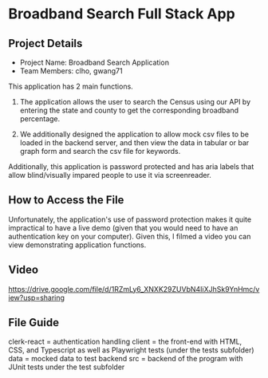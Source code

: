 # Broadband Search Full Stack App

## Project Details

- Project Name: Broadband Search Application
- Team Members: clho, gwang71

This application has 2 main functions. 

1. The application allows the user to search the Census using our API by entering the state and county to get the
corresponding broadband percentage. 

2. We additionally designed the application to allow mock csv files to be loaded in the backend server, and then view the data in tabular or bar graph form and search the csv file for keywords.

Additionally, this application is password protected and has aria labels that allow blind/visually impared people to use it via screenreader. 


## How to Access the File

Unfortunately, the application's use of password protection makes it quite impractical to have a live demo (given that you would need to have an authentication key on your computer). Given this, I filmed a video you can view demonstrating application functions. 


## Video 
https://drive.google.com/file/d/1RZmLy6_XNXK29ZUVbN4IiXJhSk9YnHmc/view?usp=sharing


## File Guide

clerk-react = authentication handling
client = the front-end with HTML, CSS, and Typescript as well as Playwright tests (under the tests subfolder)
data = mocked data to test backend
src = backend of the program with JUnit tests under the test subfolder

